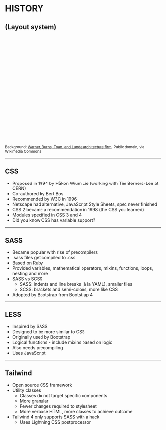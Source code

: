 # HISTORY

## (Layout system)

<br /><br /><br />

<p class="r-fit-text"  style="display: block; margin-top: 300px; font-size: smaller">Background: <a href="https://commons.wikimedia.org/wiki/File:Original_Blueprint_of_United_States_National_Agricultural_Library.jpg">Warner, Burns, Toan, and Lunde architecture firm</a>, Public domain, via Wikimedia Commons</p>

---

## CSS

- Proposed in 1994 by Håkon Wium Lie (working with Tim Berners-Lee at CERN)
- Co-authored by Bert Bos
- Recommended by W3C in 1996
- Netscape had alternative, JavaScript Style Sheets, spec never finished
- CSS 2 became a recommendation in 1998 (the CSS you learned)
- Modules specified in CSS 3 and 4
- Did you know CSS has variable support?

---

## SASS

- Became popular with rise of precompilers
- .sass files get compiled to .css
- Based on Ruby
- Provided variables, mathematical operators, mixins, functions, loops, nesting and more
- SASS vs SCSS
  - SASS: indents and line breaks (à la YAML), smaller files
  - SCSS: brackets and semi-colons, more like CSS
- Adopted by Bootstrap from Bootstrap 4

---

## LESS

- Inspired by SASS
- Designed to be more similar to CSS
- Originally used by Bootstrap
- Logical functions - include mixins based on logic
- Also needs precompiling
- Uses JavaScript

---

## Tailwind

- Open source CSS framework
- Utility classes
  - Classes do not target specific components
  - More granular
  - Fewer changes required to stylesheet
  - More verbose HTML, more classes to achieve outcome
- Tailwind 4 only supports SASS with a hack
  - Uses Lightning CSS postprocessor
